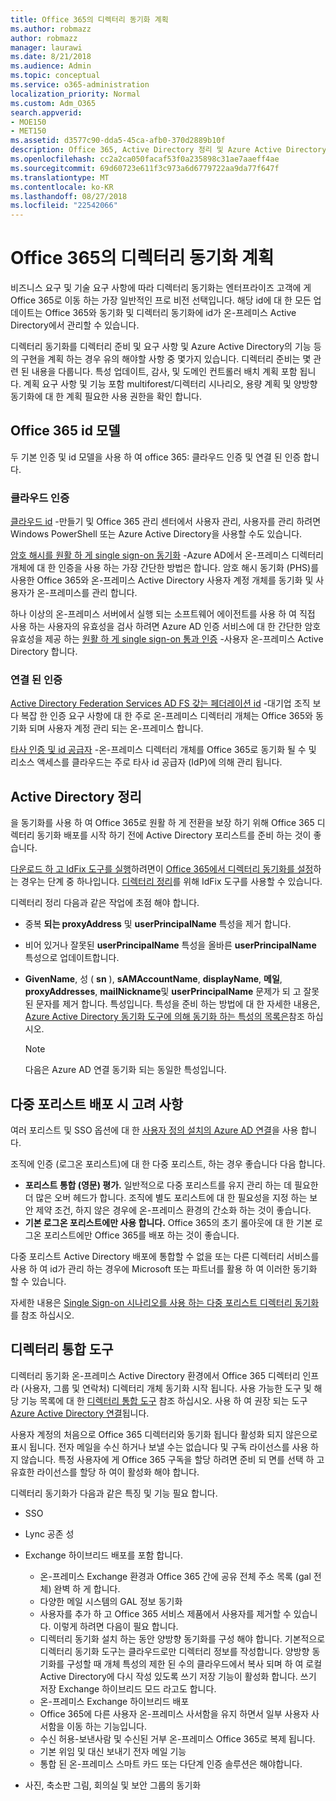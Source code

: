 ```yaml
---
title: Office 365의 디렉터리 동기화 계획
ms.author: robmazz
author: robmazz
manager: laurawi
ms.date: 8/21/2018
ms.audience: Admin
ms.topic: conceptual
ms.service: o365-administration
localization_priority: Normal
ms.custom: Adm_O365
search.appverid:
- MOE150
- MET150
ms.assetid: d3577c90-dda5-45ca-afb0-370d2889b10f
description: Office 365, Active Directory 정리 및 Azure Active Directory 연결 도구를 사용 하 여 디렉터리 동기화에 설명 합니다.
ms.openlocfilehash: cc2a2ca050facaf53f0a235898c31ae7aaeff4ae
ms.sourcegitcommit: 69d60723e611f3c973a6d6779722aa9da77f647f
ms.translationtype: MT
ms.contentlocale: ko-KR
ms.lasthandoff: 08/27/2018
ms.locfileid: "22542066"
---
```

# <a name="plan-for-directory-synchronization-for-office-365"></a>Office 365의 디렉터리 동기화 계획
비즈니스 요구 및 기술 요구 사항에 따라 디렉터리 동기화는 엔터프라이즈 고객에 게 Office 365로 이동 하는 가장 일반적인 프로 비전 선택입니다. 해당 id에 대 한 모든 업데이트는 Office 365와 동기화 및 디렉터리 동기화에 id가 온-프레미스 Active Directory에서 관리할 수 있습니다.
  
디렉터리 동기화를 디렉터리 준비 및 요구 사항 및 Azure Active Directory의 기능 등의 구현을 계획 하는 경우 유의 해야할 사항 중 몇가지 있습니다. 디렉터리 준비는 몇 관련 된 내용을 다룹니다. 특성 업데이트, 감사, 및 도메인 컨트롤러 배치 계획 포함 됩니다. 계획 요구 사항 및 기능 포함 multiforest/디렉터리 시나리오, 용량 계획 및 양방향 동기화에 대 한 계획 필요한 사용 권한을 확인 합니다.
  
## <a name="office-365-identity-models"></a>Office 365 id 모델
두 기본 인증 및 id 모델을 사용 하 여 office 365: 클라우드 인증 및 연결 된 인증 합니다.
  
### <a name="cloud-authentication"></a>클라우드 인증
[클라우드 id](about-office-365-identity.md) -만들기 및 Office 365 관리 센터에서 사용자 관리, 사용자를 관리 하려면 Windows PowerShell 또는 Azure Active Directory을 사용할 수도 있습니다. 
  
[암호 해시를 원활 하 게 single sign-on 동기화](about-office-365-identity.md) -Azure AD에서 온-프레미스 디렉터리 개체에 대 한 인증을 사용 하는 가장 간단한 방법은 합니다. 암호 해시 동기화 (PHS)를 사용한 Office 365와 온-프레미스 Active Directory 사용자 계정 개체를 동기화 및 사용자가 온-프레미스를 관리 합니다. 
  
하나 이상의 온-프레미스 서버에서 실행 되는 소프트웨어 에이전트를 사용 하 여 직접 사용 하는 사용자의 유효성을 검사 하려면 Azure AD 인증 서비스에 대 한 간단한 암호 유효성을 제공 하는 [원활 하 게 single sign-on 통과 인증](about-office-365-identity.md) -사용자 온-프레미스 Active Directory 합니다. 
  
### <a name="federated-authentication"></a>연결 된 인증
[Active Directory Federation Services AD FS 갖는 페더레이션 id](about-office-365-identity.md) -대기업 조직 보다 복잡 한 인증 요구 사항에 대 한 주로 온-프레미스 디렉터리 개체는 Office 365와 동기화 되며 사용자 계정 관리 되는 온-프레미스 합니다. 
  
[타사 인증 및 id 공급자](about-office-365-identity.md) -온-프레미스 디렉터리 개체를 Office 365로 동기화 될 수 및 리소스 액세스를 클라우드는 주로 타사 id 공급자 (IdP)에 의해 관리 됩니다. 
  
## <a name="active-directory-cleanup"></a>Active Directory 정리
을 동기화를 사용 하 여 Office 365로 원활 하 게 전환을 보장 하기 위해 Office 365 디렉터리 동기화 배포를 시작 하기 전에 Active Directory 포리스트를 준비 하는 것이 좋습니다.
  
[다운로드 하 고 IdFix 도구를 실행](install-and-run-idfix.md)하려면이 [Office 365에서 디렉터리 동기화를 설정](set-up-directory-synchronization.md)하는 경우는 단계 중 하나입니다. [디렉터리 정리](prepare-directory-attributes-for-synch-with-idfix.md)를 위해 IdFix 도구를 사용할 수 있습니다.
  
디렉터리 정리 다음과 같은 작업에 초점 해야 합니다.

- 중복 **되는 proxyAddress** 및 **userPrincipalName** 특성을 제거 합니다.
- 비어 있거나 잘못된 **userPrincipalName** 특성을 올바른 **userPrincipalName** 특성으로 업데이트합니다.
- **GivenName**, 성 ( **sn** ), **sAMAccountName**, **displayName**, **메일**, **proxyAddresses**, **mailNickname**및 **userPrincipalName** 문제가 되 고 잘못 된 문자를 제거 합니다. 특성입니다. 특성을 준비 하는 방법에 대 한 자세한 내용은, [Azure Active Directory 동기화 도구에 의해 동기화 하는 특성의 목록은](https://go.microsoft.com/fwlink/p/?LinkId=396719)참조 하십시오.
    
    > [!NOTE]
    > 다음은 Azure AD 연결 동기화 되는 동일한 특성입니다. 
  
## <a name="multiforest-deployment-considerations"></a>다중 포리스트 배포 시 고려 사항
여러 포리스트 및 SSO 옵션에 대 한 [사용자 정의 설치의 Azure AD 연결](https://go.microsoft.com/fwlink/p/?LinkId=698430)을 사용 합니다.
  
조직에 인증 (로그온 포리스트)에 대 한 다중 포리스트, 하는 경우 좋습니다 다음 합니다.
  
- **포리스트 통합 (영문) 평가.** 일반적으로 다중 포리스트를 유지 관리 하는 데 필요한 더 많은 오버 헤드가 합니다. 조직에 별도 포리스트에 대 한 필요성을 지정 하는 보안 제약 조건, 하지 않은 경우에 온-프레미스 환경의 간소화 하는 것이 좋습니다.
- **기본 로그온 포리스트에만 사용 합니다.** Office 365의 초기 롤아웃에 대 한 기본 로그온 포리스트에만 Office 365를 배포 하는 것이 좋습니다. 
    
다중 포리스트 Active Directory 배포에 통합할 수 없을 또는 다른 디렉터리 서비스를 사용 하 여 id가 관리 하는 경우에 Microsoft 또는 파트너를 활용 하 여 이러한 동기화 할 수 있습니다.
  
자세한 내용은 [Single Sign-on 시나리오를 사용 하는 다중 포리스트 디렉터리 동기화](https://go.microsoft.com/fwlink/p/?LinkId=525321)를 참조 하십시오.
  
## <a name="directory-integration-tools"></a>디렉터리 통합 도구
디렉터리 동기화 온-프레미스 Active Directory 환경에서 Office 365 디렉터리 인프라 (사용자, 그룹 및 연락처) 디렉터리 개체 동기화 시작 됩니다. 사용 가능한 도구 및 해당 기능 목록에 대 한 [디렉터리 통합 도구](https://go.microsoft.com/fwlink/p/?LinkID=510956) 참조 하십시오. 사용 하 여 권장 되는 도구 [Azure Active Directory 연결](https://go.microsoft.com/fwlink/?LinkId=525323)됩니다.
  
사용자 계정의 처음으로 Office 365 디렉터리와 동기화 됩니다 활성화 되지 않은으로 표시 됩니다. 전자 메일을 수신 하거나 보낼 수는 없습니다 및 구독 라이선스를 사용 하지 않습니다. 특정 사용자에 게 Office 365 구독을 할당 하려면 준비 되 면를 선택 하 고 유효한 라이선스를 할당 하 여이 활성화 해야 합니다.
  
디렉터리 동기화가 다음과 같은 특징 및 기능 필요 합니다.
  
- SSO
    
- Lync 공존 성
    
- Exchange 하이브리드 배포를 포함 합니다.
    
  - 온-프레미스 Exchange 환경과 Office 365 간에 공유 전체 주소 목록 (gal 전체) 완벽 하 게 합니다.
  - 다양한 메일 시스템의 GAL 정보 동기화
  - 사용자를 추가 하 고 Office 365 서비스 제품에서 사용자를 제거할 수 있습니다. 이렇게 하려면 다음이 필요 합니다.
  - 디렉터리 동기화 설치 하는 동안 양방향 동기화를 구성 해야 합니다. 기본적으로 디렉터리 동기화 도구는 클라우드로만 디렉터리 정보를 작성합니다. 양방향 동기화를 구성할 때 개체 특성의 제한 된 수의 클라우드에서 복사 되며 하 여 로컬 Active Directory에 다시 작성 있도록 쓰기 저장 기능이 활성화 합니다. 쓰기 저장 Exchange 하이브리드 모드 라고도 합니다. 
  - 온-프레미스 Exchange 하이브리드 배포
  - Office 365에 다른 사용자 온-프레미스 사서함을 유지 하면서 일부 사용자 사서함을 이동 하는 기능입니다.
  - 수신 허용-보낸사람 및 수신된 거부 온-프레미스 Office 365로 복제 됩니다.
  - 기본 위임 및 대신 보내기 전자 메일 기능
  - 통합 된 온-프레미스 스마트 카드 또는 다단계 인증 솔루션은 해야합니다.
    
- 사진, 축소판 그림, 회의실 및 보안 그룹의 동기화